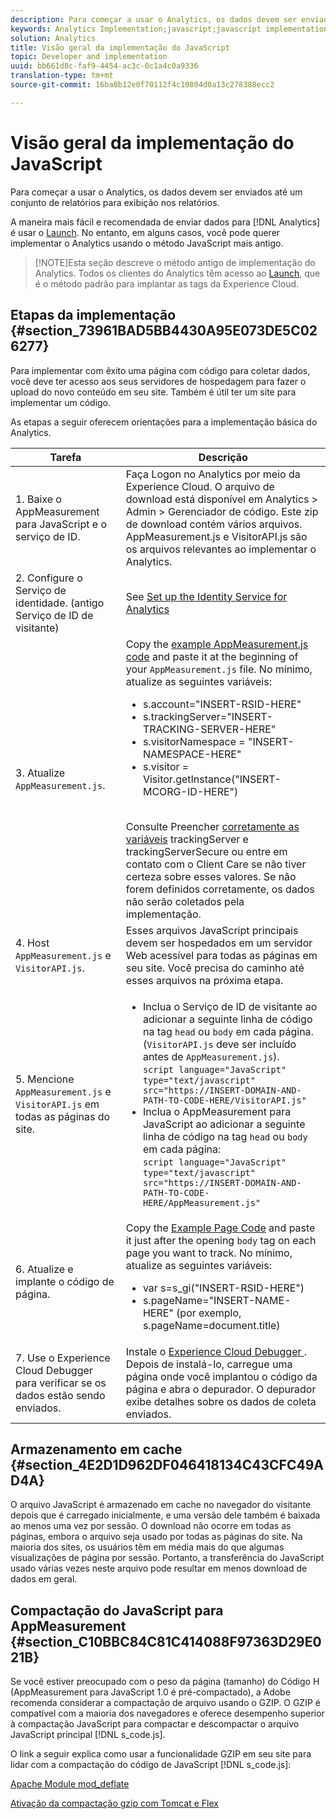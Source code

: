 ```yaml
---
description: Para começar a usar o Analytics, os dados devem ser enviados até um conjunto de relatórios para exibição nos relatórios.
keywords: Analytics Implementation;javascript;javascript implementation;appmeasurement;download appmeasurement;Identity Service;visitorapi.js;caching;appmeasurement compression
solution: Analytics
title: Visão geral da implementação do JavaScript
topic: Developer and implementation
uuid: bb661d8c-faf9-4454-ac3c-0c1a4c0a9336
translation-type: tm+mt
source-git-commit: 16ba0b12e0f70112f4c10804d0a13c278388ecc2

---
```



# Visão geral da implementação do JavaScript

Para começar a usar o Analytics, os dados devem ser enviados até um conjunto de relatórios para exibição nos relatórios.

A maneira mais fácil e recomendada de enviar dados para [!DNL Analytics] é usar o [Launch](/help/implement/implement-with-launch/create-analytics-property.md). No entanto, em alguns casos, você pode querer implementar o Analytics usando o método JavaScript mais antigo.

> [!NOTE]Esta seção descreve o método antigo de implementação do Analytics. Todos os clientes do Analytics têm acesso ao [Launch](/help/implement/implement-with-launch/create-analytics-property.md), que é o método padrão para implantar as tags da Experience Cloud.

## Etapas da implementação {#section_73961BAD5BB4430A95E073DE5C026277}

Para implementar com êxito uma página com código para coletar dados, você deve ter acesso aos seus servidores de hospedagem para fazer o upload do novo conteúdo em seu site. Também é útil ter um site para implementar um código. 

As etapas a seguir oferecem orientações para a implementação básica do Analytics.

| Tarefa | Descrição |
|--- |--- |
| 1. Baixe o AppMeasurement para JavaScript e o serviço de ID. | Faça Logon no Analytics por meio da Experience Cloud. O arquivo de download está disponível em Analytics &gt; Admin &gt; Gerenciador de código.  Este zip de download contém vários arquivos.  AppMeasurement.js e VisitorAPI.js são os arquivos relevantes ao implementar o Analytics. |
| 2. Configure o Serviço de identidade. (antigo Serviço de ID de visitante) | See [Set up the Identity Service for Analytics](https://docs.adobe.com/content/help/en/id-service/using/home.html) |
| 3. Atualize `AppMeasurement.js`. | Copy the [example AppMeasurement.js code](https://docs.adobe.com/content/help/en/analytics/implementation/javascript-implementation/appmeasure-mjs-pagecode.html#section_4351543F2D6049218E18B48769D471E2) and paste it at the beginning of your `AppMeasurement.js` file. No mínimo, atualize as seguintes variáveis:<ul><li>s.account="INSERT-RSID-HERE"</li><li>s.trackingServer="INSERT-TRACKING-SERVER-HERE"</li><li>s.visitorNamespace = "INSERT-NAMESPACE-HERE"</li><li>s.visitor = Visitor.getInstance("INSERT-MCORG-ID-HERE")</li></ul><br>Consulte Preencher [corretamente as variáveis](https://helpx.adobe.com/analytics/kb/determining-data-center.html) trackingServer e trackingServerSecure ou entre em contato com o Client Care se não tiver certeza sobre esses valores. Se não forem definidos corretamente, os dados não serão coletados pela implementação.</br> |
| 4. Host `AppMeasurement.js` e `VisitorAPI.js`. | Esses arquivos JavaScript principais devem ser hospedados em um servidor Web acessível para todas as páginas em seu site. Você precisa do caminho até esses arquivos na próxima etapa. |
| 5. Mencione `AppMeasurement.js` e `VisitorAPI.js` em todas as páginas do site. | <ul><li>Inclua o Serviço de ID de visitante ao adicionar a seguinte linha de código na tag `head` ou `body` em cada página. (`VisitorAPI.js` deve ser incluído antes de `AppMeasurement.js`).<br>`script language="JavaScript" type="text/javascript" src="https://INSERT-DOMAIN-AND-PATH-TO-CODE-HERE/VisitorAPI.js"`</br></li><li>Inclua o AppMeasurement para JavaScript ao adicionar a seguinte linha de código na tag `head` ou `body` em cada página:<br>`script language="JavaScript" type="text/javascript"  src="https://INSERT-DOMAIN-AND-PATH-TO-CODE-HERE/AppMeasurement.js"`</br></li></ul> |
| 6. Atualize e implante o código de página. | Copy the [Example Page Code](https://docs.adobe.com/content/help/en/analytics/implementation/javascript-implementation/appmeasure-mjs-pagecode.html#section_042412C29CC249E298F19B2BC2F43CE7) and paste it just after the opening `body` tag on each page you want to track. No mínimo, atualize as seguintes variáveis:<ul><li>var s=s_gi("INSERT-RSID-HERE")</li><li>s.pageName="INSERT-NAME-HERE" (por exemplo, s.pageName=document.title)</li></ul> |
| 7. Use o Experience Cloud Debugger para verificar se os dados estão sendo enviados. | Instale o [ Experience Cloud Debugger ](https://docs.adobe.com/content/help/en/analytics/implementation/testing-and-validation/debugger.html#concept_B26FFE005EDD4E0FACB3117AE3E95AA2). Depois de instalá-lo, carregue uma página onde você implantou o código da página e abra o depurador. O depurador exibe detalhes sobre os dados de coleta enviados. |

## Armazenamento em cache {#section_4E2D1D962DF046418134C43CFC49AD4A}

O arquivo JavaScript é armazenado em cache no navegador do visitante depois que é carregado inicialmente, e uma versão dele também é baixada ao menos uma vez por sessão. O download não ocorre em todas as páginas, embora o arquivo seja usado por todas as páginas do site. Na maioria dos sites, os usuários têm em média mais do que algumas visualizações de página por sessão. Portanto, a transferência do JavaScript usado várias vezes neste arquivo pode resultar em menos download de dados em geral.

## Compactação do JavaScript para AppMeasurement {#section_C10BBC84C81C414088F97363D29E021B}

Se você estiver preocupado com o peso da página (tamanho) do Código H (AppMeasurement para JavaScript 1.0 é pré-compactado), a Adobe recomenda considerar a compactação de arquivo usando o GZIP. O GZIP é compatível com a maioria dos navegadores e oferece desempenho superior à compactação JavaScript para compactar e descompactar o arquivo JavaScript principal [!DNL s_code.js].

O link a seguir explica como usar a funcionalidade GZIP em seu site para lidar com a compactação do código de JavaScript [!DNL s_code.js]:

[Apache Module mod_deflate](https://httpd.apache.org/docs/2.0/mod/mod_deflate.html)

[Ativação da compactação gzip com Tomcat e Flex](https://www.cubicleman.com/2007/04/06/enabling-gzip-compression-with-tomcat-and-flex/)
